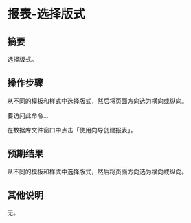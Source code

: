 # 报表-选择版式

## 摘要

选择版式。

## 操作步骤

从不同的模板和样式中选择版式，然后将页面方向选为横向或纵向。

要访问此命令...

在数据库文件窗口中点击「使用向导创建报表」。

## 预期结果

从不同的模板和样式中选择版式，然后将页面方向选为横向或纵向。

## 其他说明

无。
